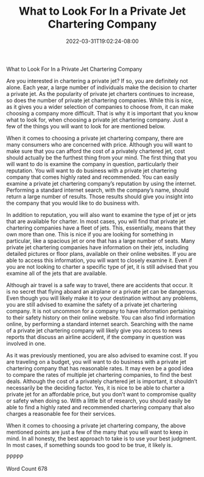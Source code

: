 ﻿---
title: "What to Look For In a Private Jet Chartering Company"
date: 2022-03-31T19:02:24-08:00
description: "Private Jet Charters TXT Tips for Web Success"
featured_image: "/images/Private Jet Charters TXT.jpg"
tags: ["Private Jet Charters TXT"]
---

What to Look For In a Private Jet Chartering Company

Are you interested in chartering a private jet?  If so, you are definitely not alone.  Each year, a large number of individuals make the decision to charter a private jet. As the popularity of private jet charters continues to increase, so does the number of private jet chartering companies. While this is nice, as it gives you a wider selection of companies to choose from, it can make choosing a company more difficult. That is why it is important that you know what to look for, when choosing a private jet chartering company.  Just a few of the things you will want to look for are mentioned below.

When it comes to choosing a private jet chartering company, there are many consumers who are concerned with price. Although you will want to make sure that you can afford the cost of a privately chartered jet, cost should actually be the furthest thing from your mind. The first thing that you will want to do is examine the company in question, particularly their reputation.  You will want to do business with a private jet chartering company that comes highly rated and recommended.  You can easily examine a private jet chartering company’s reputation by using the internet.  Performing a standard internet search, with the company’s name, should return a large number of results. Those results should give you insight into the company that you would like to do business with.  

In addition to reputation, you will also want to examine the type of jet or jets that are available for charter. In most cases, you will find that private jet chartering companies have a fleet of jets.  This, essentially, means that they own more than one. This is nice if you are looking for something in particular, like a spacious jet or one that has a large number of seats.  Many private jet chartering companies have information on their jets, including detailed pictures or floor plans, available on their online websites.  If you are able to access this information, you will want to closely examine it.  Even if you are not looking to charter a specific type of jet, it is still advised that you examine all of the jets that are available.

Although air travel is a safe way to travel, there are accidents that occur.  It is no secret that flying aboard an airplane or a private jet can be dangerous.  Even though you will likely make it to your destination without any problems, you are still advised to examine the safety of a private jet chartering company. It is not uncommon for a company to have information pertaining to their safety history on their online website.  You can also find information online, by performing a standard internet search. Searching with the name of a private jet chartering company will likely give you access to news reports that discuss an airline accident, if the company in question was involved in one.  

As it was previously mentioned, you are also advised to examine cost.  If you are traveling on a budget, you will want to do business with a private jet chartering company that has reasonable rates.  It may even be a good idea to compare the rates of multiple jet chartering companies, to find the best deals.  Although the cost of a privately chartered jet is important, it shouldn’t necessarily be the deciding factor. Yes, it is nice to be able to charter a private jet for an affordable price, but you don’t want to compromise quality or safety when doing so. With a little bit of research, you should easily be able to find a highly rated and recommended chartering company that also charges a reasonable fee for their services.  

When it comes to choosing a private jet chartering company, the above mentioned points are just a few of the many that you will want to keep in mind.  In all honesty, the best approach to take is to use your best judgment.  In most cases, if something sounds too good to be true, it likely is.

PPPPP

Word Count 678

